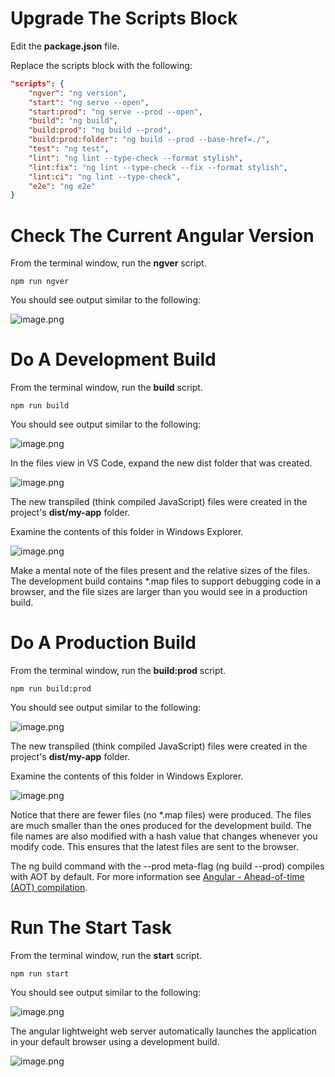 # Upgrade The Scripts Block 

Edit the **package.json** file. 

Replace the scripts block with the following: 

``` json
"scripts": {
    "ngver": "ng version",
    "start": "ng serve --open",
    "start:prod": "ng serve --prod --open",
    "build": "ng build",
    "build:prod": "ng build --prod",
    "build:prod:folder": "ng build --prod --base-href=./",
    "test": "ng test",
    "lint": "ng lint --type-check --format stylish",
    "lint:fix": "ng lint --type-check --fix --format stylish",
    "lint:ci": "ng lint --type-check",
    "e2e": "ng e2e"
}
```

# Check The Current Angular Version 

From the terminal window, run the **ngver** script. 

```
npm run ngver
```

You should see output similar to the following:

![image.png](/.attachments/image-9cb7ec1c-ee36-4f8b-8a12-e478b1a70076.png)

# Do A Development Build 

From the terminal window, run the **build** script. 

```
npm run build
```

You should see output similar to the following:

![image.png](/.attachments/image-735e8024-f5b1-4541-ad87-4a2be32107af.png)

In the files view in VS Code, expand the new dist folder that was created.

![image.png](/.attachments/image-9409243c-ee70-4479-9eed-6e9fc1de58ac.png)

The new transpiled (think compiled JavaScript) files were created in the project's **dist/my-app** folder.

Examine the contents of this folder in Windows Explorer.

![image.png](/.attachments/image-d6eb5d07-bd3e-4c62-bc34-ec6ed14ac115.png)

Make a mental note of the files present and the relative sizes of the files. The development build contains *.map files to support debugging code in a browser, and the file sizes are larger than you would see in a production build.

# Do A Production Build 

From the terminal window, run the **build:prod** script. 
 
```
npm run build:prod
```

You should see output similar to the following:

![image.png](/.attachments/image-7e025103-8ebc-4021-97d9-e7282d72bebb.png)

The new transpiled (think compiled JavaScript) files were created in the project's **dist/my-app** folder.

Examine the contents of this folder in Windows Explorer.

![image.png](/.attachments/image-efe8566d-afe5-4af9-a7c3-b6462f224171.png)

Notice that there are fewer files (no *.map files) were produced. The files are much smaller than the ones produced for the development build. The file names are also modified with a hash value that changes whenever you modify code. This ensures that the latest files are sent to the browser.

The ng build command with the --prod meta-flag (ng build --prod) compiles with AOT by default. For more information see [Angular - Ahead-of-time (AOT) compilation](https://angular.io/guide/aot-compiler).

# Run The Start Task  

From the terminal window, run the **start** script.
 
```
npm run start
```

You should see output similar to the following:

![image.png](/.attachments/image-454cf2a5-cae4-483a-8e65-3b15289ed897.png)

The angular lightweight web server automatically launches the application in your default browser using a development build.

![image.png](/.attachments/image-72cfb727-6c29-40aa-ae45-7a657a034bd7.png)






